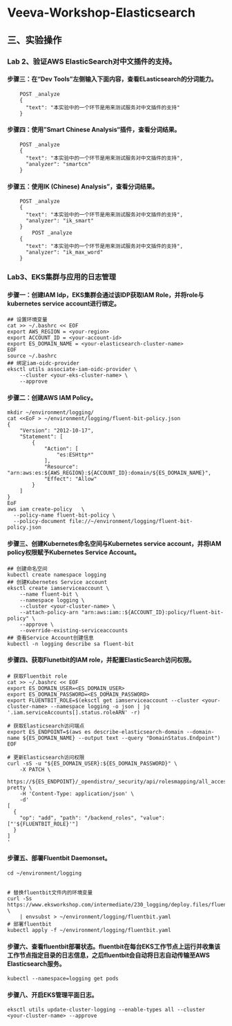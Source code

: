 # Veeva-Workshop-Elasticsearch

## 三、实验操作
### Lab 2、验证AWS ElasticSearch对中文插件的支持。
#### 步骤三：在“Dev Tools”左侧输入下面内容，查看ELasticsearch的分词能力。
```
    POST _analyze 
    {
      "text": "本实验中的一个环节是用来测试服务对中文插件的支持"
    }
```

#### 步骤四：使用”Smart Chinese Analysis“插件，查看分词结果。
```
    POST _analyze 
    {
      "text": "本实验中的一个环节是用来测试服务对中文插件的支持",
      "analyzer": "smartcn"
    }
```
#### 步骤五：使用IK (Chinese) Analysis”，查看分词结果。
```
    POST _analyze 
    {
      "text": "本实验中的一个环节是用来测试服务对中文插件的支持",
      "analyzer": "ik_smart"
    }
        POST _analyze 
    {
      "text": "本实验中的一个环节是用来测试服务对中文插件的支持",
      "analyzer": "ik_max_word"
    }
``` 

### Lab3、EKS集群与应用的日志管理
#### 步骤一：创建IAM Idp，EKS集群会通过该IDP获取IAM Role，并将role与kubernetes service account进行绑定。
```
## 设置环境变量
cat >> ~/.bashrc << EOF
export AWS_REGION = <your-region>
export ACCOUNT_ID = <your-account-id>
export ES_DOMAIN_NAME = <your-elasticsearch-cluster-name>
EOF
source ~/.bashrc
## 绑定iam-oidc-provider
eksctl utils associate-iam-oidc-provider \
    --cluster <your-eks-cluster-name> \
    --approve
```
#### 步骤二：创建AWS IAM Policy。
```
mkdir ~/environment/logging/
cat <<EoF > ~/environment/logging/fluent-bit-policy.json
{
    "Version": "2012-10-17",
    "Statement": [
        {
            "Action": [
                "es:ESHttp*"
            ],
            "Resource": "arn:aws:es:${AWS_REGION}:${ACCOUNT_ID}:domain/${ES_DOMAIN_NAME}",
            "Effect": "Allow"
        }
    ]
}
EoF
aws iam create-policy   \
  --policy-name fluent-bit-policy \
  --policy-document file://~/environment/logging/fluent-bit-policy.json
```
#### 步骤三、创建Kubernetes命名空间与Kubernetes service account，并将IAM policy权限赋予Kubernetes Service Account。
```
## 创建命名空间
kubectl create namespace logging
## 创建Kubernetes Service account
eksctl create iamserviceaccount \
    --name fluent-bit \
    --namespace logging \
    --cluster <your-cluster-name> \
    --attach-policy-arn "arn:aws:iam::${ACCOUNT_ID}:policy/fluent-bit-policy" \
    --approve \
    --override-existing-serviceaccounts
## 查看Service Account创建信息
kubectl -n logging describe sa fluent-bit
```
#### 步骤四、获取Flunetbit的IAM role，并配置ElasticSearch访问权限。
```
# 获取Fluentbit role
cat >> ~/.bashrc << EOF
export ES_DOMAIN_USER=<ES_DOMAIN_USER>
export ES_DOMAIN_PASSWORD=<ES_DOMAIN_PASSWORD>
export FLUENTBIT_ROLE=$(eksctl get iamserviceaccount --cluster <your-cluster-name> --namespace logging -o json | jq '.iam.serviceAccounts[].status.roleARN' -r)

# 获取Elasticsearch访问端点
export ES_ENDPOINT=$(aws es describe-elasticsearch-domain --domain-name ${ES_DOMAIN_NAME} --output text --query "DomainStatus.Endpoint")
EOF

# 更新Elasticsearch访问权限
curl -sS -u "${ES_DOMAIN_USER}:${ES_DOMAIN_PASSWORD}" \
    -X PATCH \
    https://${ES_ENDPOINT}/_opendistro/_security/api/rolesmapping/all_access?pretty \
    -H 'Content-Type: application/json' \
    -d'
[
  {
    "op": "add", "path": "/backend_roles", "value": ["'${FLUENTBIT_ROLE}'"]
  }
]
'
```
#### 步骤五、部署Fluentbit Daemonset。
```
cd ~/environment/logging


# 替换fluentbit文件内的环境变量
curl -Ss https://www.eksworkshop.com/intermediate/230_logging/deploy.files/fluentbit.yaml \
    | envsubst > ~/environment/logging/fluentbit.yaml
# 部署fluentbit
kubectl apply -f ~/environment/logging/fluentbit.yaml
```
#### 步骤六、查看fluentbit部署状态。fluentbit在每台EKS工作节点上运行并收集该工作节点指定目录的日志信息，之后fluentbit会自动将日志自动传输至AWS Elasticsearch服务。
```
kubectl --namespace=logging get pods
```
#### 步骤八、开启EKS管理平面日志。
```
eksctl utils update-cluster-logging --enable-types all --cluster <your-cluster-name> --approve
```





